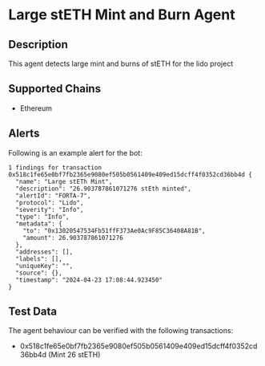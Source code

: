 # Large stETH Mint and Burn Agent

## Description

This agent detects large mint and burns of stETH for the lido project

## Supported Chains

- Ethereum

## Alerts
Following is an example alert for the bot:
```
1 findings for transaction 0x518c1fe65e0bf7fb2365e9080ef505b0561409e409ed15dcff4f0352cd36bb4d {
  "name": "Large stETh Mint",
  "description": "26.903787861071276 stEth minted",
  "alertId": "FORTA-7",
  "protocol": "Lido",
  "severity": "Info",
  "type": "Info",
  "metadata": {
    "to": "0x13020547534Fb51ffF373Ae0Ac9F85C36408A81B",
    "amount": 26.903787861071276
  },
  "addresses": [],
  "labels": [],
  "uniqueKey": "",
  "source": {},
  "timestamp": "2024-04-23 17:08:44.923450"
}
```
## Test Data

The agent behaviour can be verified with the following transactions:

- 0x518c1fe65e0bf7fb2365e9080ef505b0561409e409ed15dcff4f0352cd36bb4d (Mint 26 stETH)
